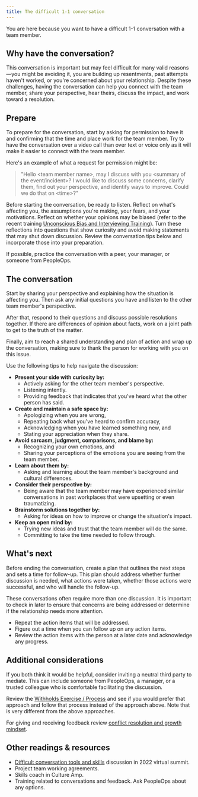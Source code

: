 ```yaml
---
title: The difficult 1-1 conversation
---
```


You are here because you want to have a difficult 1-1 conversation with a team member.

## Why have the conversation?

This conversation is important but may feel difficult for many valid reasons—you might be avoiding it, you are building up resentments, past attempts haven't worked, or you're concerned about your relationship. Despite these challenges, having the conversation can help you connect with the team member, share your perspective, hear theirs, discuss the impact, and work toward a resolution.

## Prepare

To prepare for the conversation, start by asking for permission to have it and confirming that the time and place work for the team member. Try to have the conversation over a video call than over text or voice only as it will make it easier to connect with the team member.

Here's an example of what a request for permission might be:

> "Hello &lt;team member name&gt;, may I discuss with you &lt;summary of the event/incident&gt;? I would like to discuss some concerns, clarify them, find out your perspective, and identify ways to improve. Could we do that on &lt;time&gt;?"

Before starting the conversation, be ready to listen. Reflect on what's affecting you, the assumptions you're making, your fears, and your motivations. Reflect on whether your opinions may be biased (refer to the recent training [Unconscious Bias and Interviewing Training](https://docs.google.com/presentation/d/1dYc_qRBmMJ4zlxzezwDJKn7Ia0Mkcwd2ADtJerZbCz4/edit#slide=id.gde6e9fa718_0_3)). Turn these reflections into questions that show curiosity and avoid making statements that may shut down discussion. Review the conversation tips below and incorporate those into your preparation.

If possible, practice the conversation with a peer, your manager, or someone from PeopleOps.

## The conversation

Start by sharing your perspective and explaining how the situation is affecting you. Then ask any initial questions you have and listen to the other team member's perspective.

After that, respond to their questions and discuss possible resolutions together. If there are differences of opinion about facts, work on a joint path to get to the truth of the matter.

Finally, aim to reach a shared understanding and plan of action and wrap up the conversation, making sure to thank the person for working with you on this issue.

Use the following tips to help navigate the discussion:

-   **Present your side with curiosity by:**
    -   Actively asking for the other team member's perspective.
    -   Listening intently.
    -   Providing feedback that indicates that you've heard what the other person has said.
-   **Create and maintain a safe space by:**
    -   Apologizing when you are wrong,
    -   Repeating back what you've heard to confirm accuracy,
    -   Acknowledging when you have learned something new, and
    -   Stating your appreciation when they share.
-   **Avoid sarcasm, judgment, comparisons, and blame by:**
    -   Recognizing your own emotions, and
    -   Sharing your perceptions of the emotions you are seeing from the team member.
-   **Learn about them by:**
    -   Asking and learning about the team member's background and cultural differences.
-   **Consider their perspective by:**
    -   Being aware that the team member may have experienced similar conversations in past workplaces that were upsetting or even traumatizing.
-   **Brainstorm solutions together by:**
    -   Asking for ideas on how to improve or change the situation's impact.
-   **Keep an open mind by:**
    -   Trying new ideas and trust that the team member will do the same.
    -   Committing to take the time needed to follow through.

## What's next

Before ending the conversation, create a plan that outlines the next steps and sets a time for follow-up. This plan should address whether further discussion is needed, what actions were taken, whether those actions were successful, and who will handle the follow-up.

These conversations often require more than one discussion. It is important to check in later to ensure that concerns are being addressed or determine if the relationship needs more attention.

-   Repeat the action items that will be addressed.
-   Figure out a time when you can follow up on any action items.
-   Review the action items with the person at a later date and acknowledge any progress.

## Additional considerations

If you both think it would be helpful, consider inviting a neutral third party to mediate. This can include someone from PeopleOps, a manager, or a trusted colleague who is comfortable facilitating the discussion.

Review the [Withholds Exercise / Process](withholds.md) and see if you would prefer that approach and follow that process instead of the approach above. Note that is very different from the above approaches.

For giving and receiving feedback review [conflict resolution and growth mindset](../practice-areas/project-management/growth-mindset.md).

## Other readings & resources

-   [Difficult conversation tools and skills](https://docs.google.com/document/d/1VXXqLRLNdjRFFKjBHEtt7CJyrUgnS5pR1fvM1a2F3Hc/edit?tab=t.0) discussion in 2022 virtual summit.
-   Project team working agreements.
-   Skills coach in Culture Amp.
-   Training related to conversations and feedback. Ask PeopleOps about any options.
